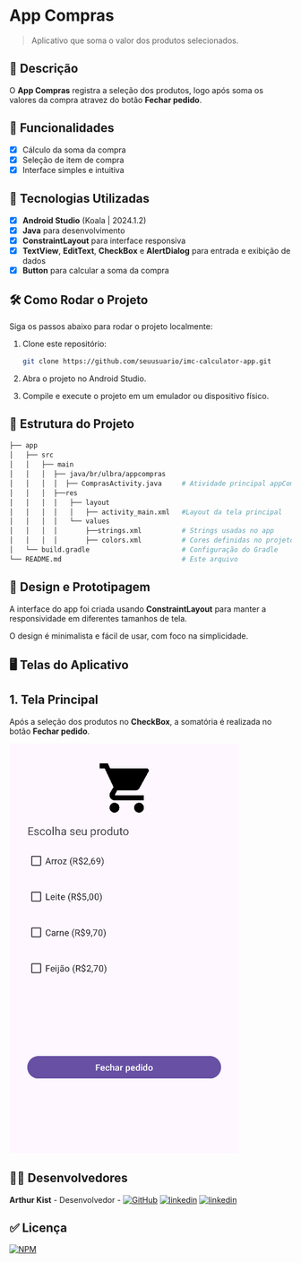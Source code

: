 # **App Compras**

> Aplicativo que soma o valor dos produtos selecionados.

## 📱 Descrição

O **App Compras** registra a seleção dos produtos, logo após soma os valores da compra atravez do botão **Fechar pedido**.

## 🔧 Funcionalidades

- [x] Cálculo da soma da compra
- [x] Seleção de item de compra
- [x] Interface simples e intuitiva

## 🚀 Tecnologias Utilizadas

- [x] **Android Studio** (Koala | 2024.1.2)
- [x] **Java** para desenvolvimento
- [x] **ConstraintLayout** para interface responsiva
- [x] **TextView**, **EditText**, **CheckBox** e **AlertDialog** para entrada e exibição de dados
- [x] **Button** para calcular a soma da compra

## 🛠️ Como Rodar o Projeto

Siga os passos abaixo para rodar o projeto localmente:

1. Clone este repositório:

    ```bash
    git clone https://github.com/seuusuario/imc-calculator-app.git

    ```

2. Abra o projeto no Android Studio.
3. Compile e execute o projeto em um emulador ou dispositivo físico.

## 📂 Estrutura do Projeto

```bash
├── app
│   ├── src
│   │   ├── main
│   │   │  ├── java/br/ulbra/appcompras
│   │   │  │  ├── ComprasActivity.java     # Atividade principal appCompras
│   │   │  ├──res
│   │   │  │   ├── layout
│   │   │  │   │   ├── activity_main.xml   #Layout da tela principal
│   │   │  │   └── values
│   │   │  │       ├──strings.xml          # Strings usadas no app
│   │   │  │       ├── colors.xml          # Cores definidas no projeto
│   └── build.gradle                       # Configuração do Gradle
└── README.md                              # Este arquivo
```
## 🎨 Design e Prototipagem
 
A interface do app foi criada usando **ConstraintLayout** para manter a responsividade em diferentes tamanhos de tela.
 
O design é minimalista e fácil de usar, com foco na simplicidade.
 
 ## 🖥️ Telas do Aplicativo

## 1. Tela Principal
   
   Após a seleção dos produtos no **CheckBox**, a somatória é realizada no botão **Fechar pedido**.
   
![Texto Alternativo](https://github.com/Kist19/appCompras/blob/main/telaprincipal_appcompras.jpg?raw=true)

## 👨‍💻 Desenvolvedores

**Arthur Kist** - Desenvolvedor - [![GitHub](https://img.shields.io/badge/GitHub-100000?style=for-the-badge&logo=github&logoColor=white)](https://github.com/Kist19) [![linkedin](https://img.shields.io/badge/LinkedIn-0077B5?style=for-the-badge&logo=linkedin&logoColor=white)](https://www.linkedin.com/in/arthur-kist-34b176254/) [![linkedin](https://img.shields.io/badge/Instagram-E4405F?style=for-the-badge&logo=instagram&logoColor=white)](https://www.instagram.com/kist_19_/)

 ## ✅ Licença 
 
 [![NPM](https://img.shields.io/npm/l/react)](https://github.com/Kist19/appCompras/blob/main/LICENSE)
